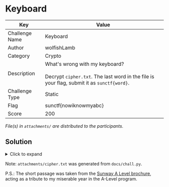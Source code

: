 # Keyboard

| Key            | Value                                                                                                                            |
|----------------|----------------------------------------------------------------------------------------------------------------------------------|
| Challenge Name | Keyboard                                                                                                                         |
| Author         | wolfishLamb                                                                                                                      |
| Category       | Crypto                                                                                                                           |
| Description    | What's wrong with my keyboard?<br><br>Decrypt `cipher.txt`. The last word in the file is your flag, submit it as `sunctf{word}`. |
| Challenge Type | Static                                                                                                                           |
| Flag           | sunctf{nowiknowmyabc}                                                                                                            |
| Score          | 200                                                                                                                              |

*File(s) in `attachments/` are distributed to the participants.*

## Solution

<details>
<summary>Click to expand</summary>

The text is encrypted by an easy 1-to-1 substitution. Perform a frequency analysis to get back the plain text.

</details>

Note: `attachments/cipher.txt` was generated from `docs/chall.py`.

P.S.: The short passage was taken from
the [Sunway A Level brochure](https://sunwaycollege.edu.my/sites/default/files/documents/A%20LEVEL%20Student%20Guide%202024.pdf),
acting as a tribute to my miserable year in the A-Level program.
